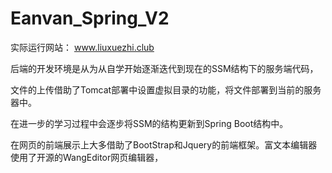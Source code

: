 # Eanvan_Spring_V2


 实际运行网站： www.liuxuezhi.club
 
 后端的开发环境是从为从自学开始逐渐迭代到现在的SSM结构下的服务端代码，
 
 文件的上传借助了Tomcat部署中设置虚拟目录的功能，将文件部署到当前的服务器中。
 
 在进一步的学习过程中会逐步将SSM的结构更新到Spring Boot结构中。
 
 在网页的前端展示上大多借助了BootStrap和Jquery的前端框架。富文本编辑器使用了开源的WangEditor网页编辑器，